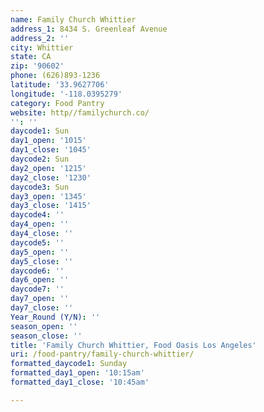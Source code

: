 ```yaml
---
name: Family Church Whittier
address_1: 8434 S. Greenleaf Avenue
address_2: ''
city: Whittier
state: CA
zip: '90602'
phone: (626)893-1236
latitude: '33.9627706'
longitude: '-118.0395279'
category: Food Pantry
website: http//familychurch.co/
'': ''
daycode1: Sun
day1_open: '1015'
day1_close: '1045'
daycode2: Sun
day2_open: '1215'
day2_close: '1230'
daycode3: Sun
day3_open: '1345'
day3_close: '1415'
daycode4: ''
day4_open: ''
day4_close: ''
daycode5: ''
day5_open: ''
day5_close: ''
daycode6: ''
day6_open: ''
daycode7: ''
day7_open: ''
day7_close: ''
Year_Round (Y/N): ''
season_open: ''
season_close: ''
title: 'Family Church Whittier, Food Oasis Los Angeles'
uri: /food-pantry/family-church-whittier/
formatted_daycode1: Sunday
formatted_day1_open: '10:15am'
formatted_day1_close: '10:45am'

---
```

